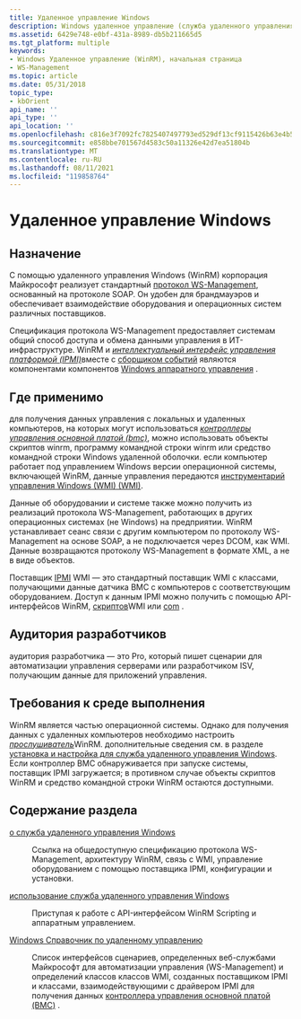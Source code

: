 ```yaml
---
title: Удаленное управление Windows
description: Windows удаленное управление (служба удаленного управления Windows) — это реализация WS-Management протокола майкрософт стандартного протокола на основе SOAP, обеспечивающего взаимодействие оборудования и операционных систем от разных поставщиков.
ms.assetid: 6429e748-e0bf-431a-8989-db5b211665d5
ms.tgt_platform: multiple
keywords:
- Windows Удаленное управление (WinRM), начальная страница
- WS-Management
ms.topic: article
ms.date: 05/31/2018
topic_type:
- kbOrient
api_name: ''
api_type: ''
api_location: ''
ms.openlocfilehash: c816e3f7092fc7825407497793ed529df13cf9115426b63e4b535bd019f81df0
ms.sourcegitcommit: e858bbe701567d4583c50a11326e42d7ea51804b
ms.translationtype: MT
ms.contentlocale: ru-RU
ms.lasthandoff: 08/11/2021
ms.locfileid: "119858764"
---
```

# <a name="windows-remote-management"></a>Удаленное управление Windows

## <a name="purpose"></a>Назначение

С помощью удаленного управления Windows (WinRM) корпорация Майкрософт реализует стандартный [протокол WS-Management](ws-management-protocol.md), основанный на протоколе SOAP. Он удобен для брандмауэров и обеспечивает взаимодействие оборудования и операционных систем различных поставщиков.

Спецификация протокола WS-Management предоставляет системам общий способ доступа и обмена данными управления в ИТ-инфраструктуре. WinRM и [*интеллектуальный интерфейс управления платформой (IPMI)*](windows-remote-management-glossary.md)вместе с [сборщиком событий](/previous-versions/windows/it-pro/windows-server-2003/cc785056(v=ws.10)) являются компонентами компонентов [Windows аппаратного управления](/previous-versions/windows/it-pro/windows-server-2003/cc785056(v=ws.10)) .

## <a name="where-applicable"></a>Где применимо

для получения данных управления с локальных и удаленных компьютеров, на которых могут использоваться [*контроллеры управления основной платой (bmc)*](windows-remote-management-glossary.md), можно использовать объекты скриптов winrm, программу командной строки winrm или средство командной строки Windows удаленной оболочки. если компьютер работает под управлением Windows версии операционной системы, включающей WinRM, данные управления передаются [инструментарий управления Windows (WMI) (WMI)](/windows/desktop/WmiSdk/wmi-start-page).

Данные об оборудовании и системе также можно получить из реализаций протокола WS-Management, работающих в других операционных системах (не Windows) на предприятии. WinRM устанавливает сеанс связи с другим компьютером по протоколу WS-Management на основе SOAP, а не подключается через DCOM, как WMI. Данные возвращаются протоколу WS-Management в формате XML, а не в виде объектов.

Поставщик [IPMI](/previous-versions/windows/desktop/ipmiprv/ipmi-provider) WMI — это стандартный поставщик WMI с классами, получающими данные датчика BMC с компьютеров с соответствующим оборудованием. Доступ к данным IPMI можно получить с помощью API-интерфейсов WinRM, [скриптов](/windows/desktop/WmiSdk/scripting-api-for-wmi)WMI или [com](/windows/desktop/WmiSdk/com-api-for-wmi) .

## <a name="developer-audience"></a>Аудитория разработчиков

аудитория разработчика — это Pro, который пишет сценарии для автоматизации управления серверами или разработчиком ISV, получающим данные для приложений управления.

## <a name="run-time-requirements"></a>Требования к среде выполнения

WinRM является частью операционной системы. Однако для получения данных с удаленных компьютеров необходимо настроить [*прослушиватель*](windows-remote-management-glossary.md#l)WinRM. дополнительные сведения см. в разделе [установка и настройка для служба удаленного управления Windows](installation-and-configuration-for-windows-remote-management.md). Если контроллер BMC обнаруживается при запуске системы, поставщик IPMI загружается; в противном случае объекты скриптов WinRM и средство командной строки WinRM остаются доступными.

## <a name="in-this-section"></a>Содержание раздела

<dl> <dt>

[о служба удаленного управления Windows](about-windows-remote-management.md)
</dt> <dd>

Ссылка на общедоступную спецификацию протокола WS-Management, архитектуру WinRM, связь с WMI, управление оборудованием с помощью поставщика IPMI, конфигурации и установки.

</dd> <dt>

[использование служба удаленного управления Windows](using-windows-remote-management.md)
</dt> <dd>

Приступая к работе с API-интерфейсом WinRM Scripting и аппаратным управлением.

</dd> <dt>

[Windows Справочник по удаленному управлению](windows-remote-management-reference.md)
</dt> <dd>

Список интерфейсов сценариев, определенных веб-службами Майкрософт для автоматизации управления (WS-Management) и определений классов классов WMI, созданных поставщиком IPMI и классами, взаимодействующими с драйвером IPMI для получения данных [контроллера управления основной платой (BMC)](windows-remote-management-glossary.md) .

</dd> </dl>

 

 